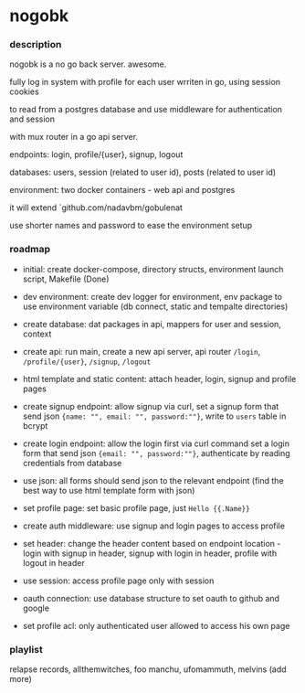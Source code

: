 # nogobk

### description

nogobk is a no go back server. awesome.

fully log in system with profile for each user wrriten in go, using session cookies

to read from a postgres database and use middleware for authentication and session

with mux router in a go api server.

endpoints: login, profile/{user}, signup, logout

databases: users, session (related to user id), posts (related to user id)

environment: two docker containers - web api and postgres

it will extend `github.com/nadavbm/gobulenat

use shorter names and password to ease the environment setup

### roadmap

- initial: create docker-compose, directory structs, environment launch script, Makefile (Done)

- dev environment: create dev logger for environment, env package to use environment variable (db connect, static and tempalte directories)

- create database: dat packages in api, mappers for user and session, context

- create api: run main, create a new api server, api router `/login`, `/profile/{user}`, `/signup`, `/logout`

- html template and static content: attach header, login, signup and profile pages

- create signup endpoint: allow signup via curl, set a signup form that send json `{name: "", email: "", password:""}`, write to `users` table in bcrypt

- create login endpoint: allow the login first via curl command set a login form that send json `{email: "", password:""}`, authenticate by reading credentials from database

- use json: all forms should send json to the relevant endpoint (find the best way to use html template form with json)

- set profile page: set basic profile page, just `Hello {{.Name}}`

- create auth middleware: use signup and login pages to access profile

- set header: change the header content based on endpoint location - login with signup in header, signup with login in header, profile with logout in header

- use session: access profile page only with session

- oauth connection: use database structure to set oauth to github and google

- set profile acl: only authenticated user allowed to access his own page

### playlist

relapse records, allthemwitches, foo manchu, ufomammuth, melvins (add more)
